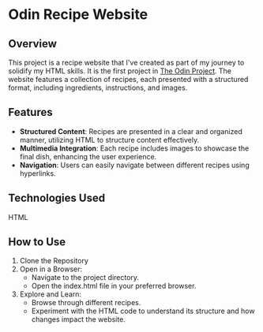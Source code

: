 # Odin Recipe Website

## Overview
This project is a recipe website that I've created as part of my journey to solidify my HTML skills. It is the first project in [The Odin Project](https://www.theodinproject.com/). The website features a collection of recipes, each presented with a structured format, including ingredients, instructions, and images.

## Features
- **Structured Content**: Recipes are presented in a clear and organized manner, utilizing HTML to structure content effectively.
- **Multimedia Integration**: Each recipe includes images to showcase the final dish, enhancing the user experience.
- **Navigation**: Users can easily navigate between different recipes using hyperlinks.<!-- and a simple navigation menu.-->
<!-- User Interaction: The website allows users to provide feedback through a comment section for each recipe, fostering community engagement. -->
<!-- Responsive Design: The website is designed to be accessible on various devices, ensuring a seamless experience for users on both desktop and mobile. -->

## Technologies Used
HTML
<!-- CSS -->

## How to Use
1. Clone the Repository
2. Open in a Browser:
    - Navigate to the project directory.
    - Open the index.html file in your preferred browser.
3. Explore and Learn:
    - Browse through different recipes.
    - Experiment with the HTML code to understand its structure and how changes impact the website.
